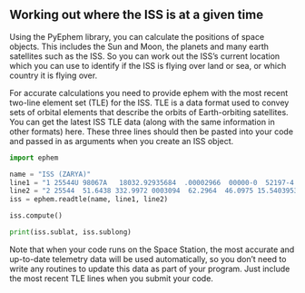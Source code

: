 ## Working out where the ISS is at a given time

Using the PyEphem library, you can calculate the positions of space objects. This includes the Sun and Moon, the planets and many earth satellites such as the ISS.  So you can work out the ISS’s current  location which you can use to identify if the ISS is flying over land or sea, or which country it is flying over.

For accurate calculations you need to provide ephem with the most recent two-line element set (TLE) for the ISS.  TLE is a data format used to convey sets of orbital elements that describe the orbits of Earth-orbiting satellites. You can get the latest ISS TLE data (along with the same information in other formats) here. These three lines should then be pasted into your code and passed in as arguments when you create an ISS object.

```python
import ephem

name = "ISS (ZARYA)"        	 
line1 = "1 25544U 98067A   18032.92935684  .00002966  00000-0  52197-4 0  99911 25544U 98067A   18032.92935684  .00002966  00000-0  52197-4 0  9991"
line2 = "2 25544  51.6438 332.9972 0003094  62.2964  46.0975 15.54039537 97480"
iss = ephem.readtle(name, line1, line2)

iss.compute()

print(iss.sublat, iss.sublong)
```

Note that when your code runs on the Space Station, the most accurate and up-to-date telemetry data will be used automatically, so you don’t need to write any routines to update this data as part of your program. Just include the most recent TLE lines when you submit your code.
